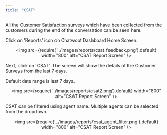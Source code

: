 ```yaml
---
title: "CSAT"
---
```


All the Customer Satisfaction surveys which have been collected from the customers during the end of the conversation can be seen here.

Click on 'Reports' icon on Chatwoot Dashboard Home Screen.

<div align="center">

<img src={require('../images/reports/csat_feedback.png').default} width="800" alt="CSAT Report Screen" />

</div>

Next, click on 'CSAT'. The screen will show the details of the Customer Surveys from the last 7 days.

Default date range is last 7 days.

<div align="center">

<img src={require('../images/reports/csat2.png').default} width="800" alt="CSAT Report Screen" />

</div>

CSAT can be filtered using agent name. Multiple agents can be selected from the dropdown.

<div align="center">

<img src={require('../images/reports/csat_agent_filter.png').default} width="800" alt="CSAT Report Screen" />

</div>
